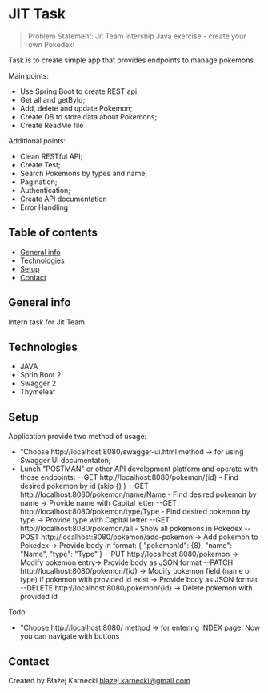 # JIT Task
> Problem Statement:
Jit Team intership Java exercise - create your own Pokedex!

Task is to create simple app that provides endpoints to manage pokemons.

Main points:
- Use Spring Boot to create REST api;
- Get all and getById;
- Add, delete and update Pokemon;
- Create DB to store data about Pokemons;
- Create ReadMe file

Additional points:
- Clean RESTful API;
- Create Test;
- Search Pokemons by types and name;
- Pagination;
- Authentication;
- Create API documentation
- Error Handling

## Table of contents
* [General info](#general-info)
* [Technologies](#technologies)
* [Setup](#setup)
* [Contact](#contact)

## General info
Intern task for Jit Team.

## Technologies
- JAVA
- Sprin Boot 2
- Swagger 2
- Thymeleaf

## Setup
Application provide two method of usage:
- "Choose http://localhost:8080/swagger-ui.html method ->  for using Swagger UI documentaton;
- Lunch "POSTMAN" or other API development platform and operate with those endpoints:
--GET http://localhost:8080/pokemon/{id} - Find desired pokemon by id (skip {} )
--GET http://localhost:8080/pokemon/name/Name - Find desired pokemon by name -> Provide name with Capital letter 
--GET http://localhost:8080/pokemon/type/Type - Find desired pokemon by type -> Provide type with Capital letter
--GET http://localhost:8080/pokemon/all - Show all pokemons in Pokedex
--POST http://localhost:8080/pokemon/add-pokemon -> Add pokemon to Pokedex -> Provide body in format:
  {
    "pokemonId": {8},
    "name": "Name",
    "type": "Type"
    }
--PUT http://localhost:8080/pokemon -> Modify pokemon entry-> Provide body as JSON format
--PATCH http://localhost:8080/pokemon/{id} -> Modify pokemon field (name or type) if pokemon with provided id exist -> Provide body as JSON format
--DELETE http://localhost:8080/pokemon/{id} -> Delete pokemon with provided id

Todo
- "Choose http://localhost:8080/ method ->  for entering INDEX page. Now you can navigate with buttons




## Contact
Created by Błażej Karnecki
blazej.karnecki@gmail.com
